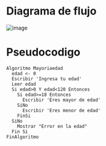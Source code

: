 # Diagrama de flujo

![image](https://user-images.githubusercontent.com/119749136/211166456-83b55586-528f-4eb3-b480-d3c3adcb9a78.png)

# Pseudocodigo

    Algoritmo Mayoriaedad
      edad <- 0
      Escribir 'Ingresa tu edad'
      Leer edad
      Si edad>0 Y edad<120 Entonces
        Si edad>=18 Entonces
          Escribir 'Eres mayor de edad'
        SiNo
          Escribir 'Eres menor de edad'
        FinSi
      SiNo
        Mostrar "Error en la edad"
      Fin Si
    FinAlgoritmo
